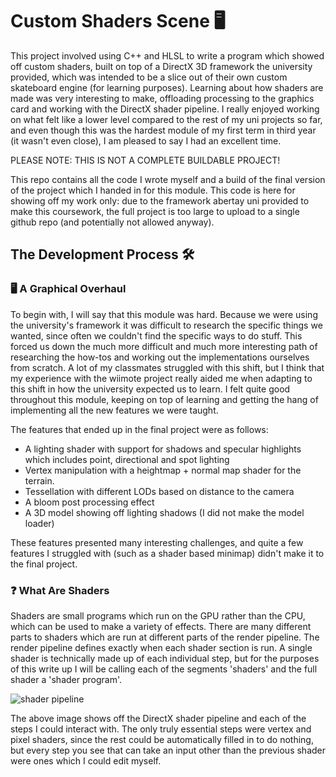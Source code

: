 # Custom Shaders Scene 🖥

This project involved using C++ and HLSL to write a program which showed off custom shaders, built on top of a DirectX 3D
framework the university provided, which was intended to be a slice out of their own custom skateboard engine (for learning 
purposes). Learning about how shaders are made was very interesting to make, offloading processing to the graphics card 
and working with the DirectX shader pipeline. I really enjoyed working on what felt like a lower level compared to the 
rest of my uni projects so far, and even though this was the hardest module of my first term in third year (it wasn't 
even close), I am pleased to say I had an excellent time.

PLEASE NOTE: THIS IS NOT A COMPLETE BUILDABLE PROJECT! 

This repo contains all the code I wrote myself and a build of the final version of the project which I handed in for 
this module. This code is here for showing off my work only: due to the framework abertay uni provided to make this 
coursework, the full project is too large to upload to a single github repo (and potentially not allowed anyway).

## The Development Process 🛠

### 🖥 A Graphical Overhaul
To begin with, I will say that this module was hard. Because we were using the university's framework it was difficult to 
research the specific things we wanted, since often we couldn't find the specific ways to do stuff. This forced us down 
the much more difficult and much more interesting path of researching the how-tos and working out the implementations 
ourselves from scratch. A lot of my classmates struggled with this shift, but I think that my experience with the wiimote
project really aided me when adapting to this shift in how the university expected us to learn. I felt quite good 
throughout this module, keeping on top of learning and getting the hang of implementing all the new features we were taught.

The features that ended up in the final project were as follows:
- A lighting shader with support for shadows and specular highlights which includes point, directional and spot lighting
- Vertex manipulation with a heightmap + normal map shader for the terrain.
- Tessellation with different LODs based on distance to the camera
- A bloom post processing effect
- A 3D model showing off lighting shadows (I did not make the model loader)

These features presented many interesting challenges, and quite a few features I struggled with (such as a shader based 
minimap) didn't make it to the final project.

### ❓ What Are Shaders
Shaders are small programs which run on the GPU rather than the CPU, which can be used to make a variety of effects. There
are many different parts to shaders which are run at different parts of the render pipeline. The render pipeline defines 
exactly when each shader section is run. A single shader is technically made up of each individual step, but for the purposes 
of this write up I will be calling each of the segments 'shaders' and the full shader a 'shader program'.

![shader pipeline](https://github.com/user-attachments/assets/43340ea9-ed24-427f-9b9b-7b0d76e2d5de)

The above image shows off the DirectX shader pipeline and each of the steps I could interact with. The only truly essential
steps were vertex and pixel shaders, since the rest could be automatically filled in to do nothing, but every step you see
that can take an input other than the previous shader were ones which I could edit myself.
